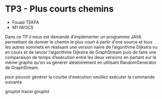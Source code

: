 # TP3 - Plus courts chemins
- Fouad TEKFA 
- M1 IWOCS
  
Dans ce TP il nous est demandé d’implémenter un programme JAVA permettant de donner le chemin le plus court à partir d’une source et tous les autres sommets en réalisant une version naïve de l’algorithme Dijkstra vu en cours et de lancer l’algorithme Dijkstra de GraphStream puis de faire une comparaison de temps d’exécution entre les deux versions en partant sur le même graphe qu’on va générer aléatoirement en utilisant RandomGenerator de GraphStream.

pour pouvoir générer la courbe d'exécution veuillez exécuter la commande suivante 

gnuplot tracer.gnuplot 



